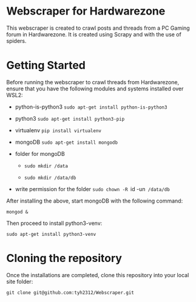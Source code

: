 # Webscraper for Hardwarezone

This webscraper is created to crawl posts and threads from a PC Gaming forum in Hardwarezone. It is created using Scrapy and with the use of spiders.

# Getting Started
Before running the webscraper to crawl threads from Hardwarezone, ensure that you have the following modules and systems installed over WSL2:

* python-is-python3
`sudo apt-get install python-is-python3`
* python3
`sudo apt-get install python3-pip`
* virtualenv
`pip install virtualenv`
* mongoDB
`sudo apt-get install mongodb`
* folder for mongoDB
 
  * `sudo mkdir /data`
 
  * `sudo mkdir /data/db`
* write permission for the folder
`sudo chown -R `id -un` /data/db`

After installing the above, start mongoDB with the following command:

`mongod &`

Then proceed to install python3-venv: 

`sudo apt-get install python3-venv`

# Cloning the repository
Once the installations are completed, clone this repository into your local site folder:

`git clone git@github.com:tyh2312/Webscraper.git`

